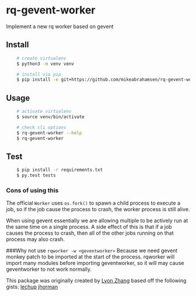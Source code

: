 rq-gevent-worker
================

Implement a new rq worker based on gevent

Install
-------

```bash
    # create virtualenv
    $ python3 -m venv venv

    # install via pip
    $ pip install -e git+https://github.com/mikeabrahamsen/rq-gevent-worker@master#egg=rq-gevent-worker
```
Usage
-----

```bash
    # activate virtualenv
    $ source venv/bin/activate

    # check cli options
    $ rq-gevent-worker --help
    $ rq-gevent-worker
```

## Test

```sh
    $ pip install -r requirements.txt
    $ py.test tests
```

### Cons of using this
The official `Worker` uses `os.fork()` to spawn a child process to execute a job,
so if the job cause the process to crash, the worker process is still alive.

When using gevent essentially we are allowing multiple to be actively run at the
same time on a single process.  A side effect of this is that if a job 
causes the process to crash, then all of the other jobs running on 
that process may also crash.

###Why not use `rqworker -w <geventworker>`
Because we need gevent monkey patch to be imported at the start of the process. 
rqworker will import many modules before importing geventworker, 
so it will may cause geventworker to not work normally.

This package was originally created by 
[Lyon Zhang](https://github.com/zhangliyong) based off the following gists:
[lechup](https://gist.github.com/lechup/d886e89490b2f6c737d7) 
[jhorman](https://gist.github.com/jhorman/e16ed695845fca683057)
